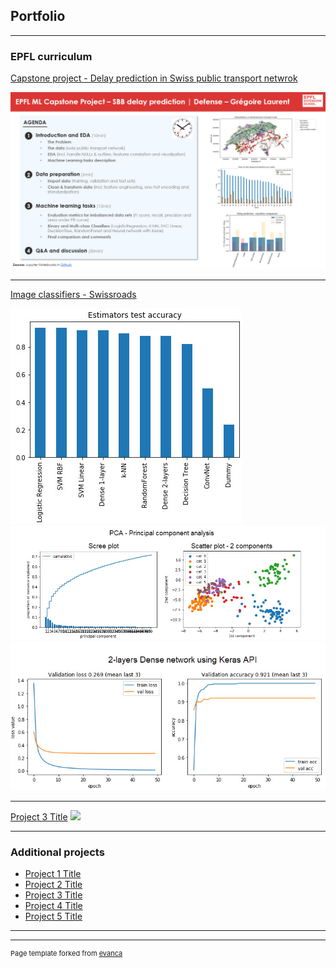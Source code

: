 ## Portfolio

---

### EPFL curriculum

[Capstone project - Delay prediction in Swiss public transport netwrok](/read_me_capstone.md)

<img src="images/Capstone - SBB delay prediction - GregoireLaurent.jpg?raw=true"/>
<!__ <img src="images/Capstone - SBB delay prediction - GregoireLaurent.jpg?raw=true"/>

---
[Image classifiers - Swissroads](/read_me_img_class_epfl.md)

<img src="images/swissroads_results.jpg?raw=true"/>
<img src="images/swissroads_pca.jpg?raw=true"/> 
<img src="images/swissroads_dense_loss_accuracy.jpg?raw=true"/>

---
[Project 3 Title](https://github.com/Greg1806/EPFL_Capstone_Project)
<img src="images/dummy_thumbnail.jpg?raw=true"/>


---

### Additional projects

- [Project 1 Title](http://example.com/)
- [Project 2 Title](http://example.com/)
- [Project 3 Title](http://example.com/)
- [Project 4 Title](http://example.com/)
- [Project 5 Title](http://example.com/)

---




---
<p style="font-size:11px">Page template forked from <a href="https://github.com/evanca/quick-portfolio">evanca</a></p>
<!-- Remove above link if you don't want to attibute -->
